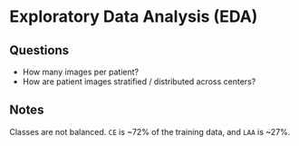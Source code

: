 # Exploratory Data Analysis (EDA)

## Questions

- How many images per patient?
- How are patient images stratified / distributed across centers?

## Notes

Classes are not balanced. `CE` is ~72% of the training data, and `LAA` is ~27%.
